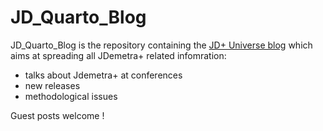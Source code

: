 # JD_Quarto_Blog

JD_Quarto_Blog is the repository containing the [JD+ Universe blog](https://jdemetra-universe-blog.netlify.app/) which aims at spreading all JDemetra+ related infomration: 

- talks about Jdemetra+ at conferences
- new releases 
- methodological issues

Guest posts welcome !
